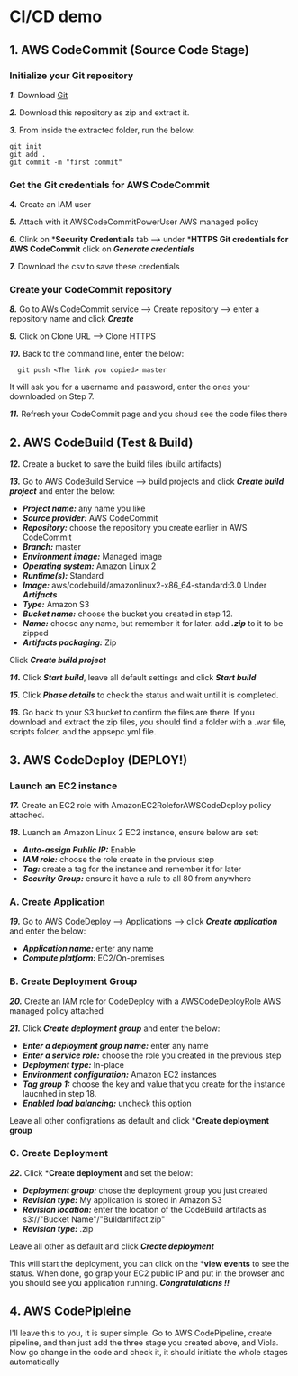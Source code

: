 # CI/CD demo

  ## 1. AWS CodeCommit (Source Code Stage)
 

  ### Initialize your Git repository
  
  ***1.*** Download [Git](https://git-scm.com/downloads)

  ***2.*** Download this repository as zip and extract it.
  
  ***3.*** From inside the extracted folder, run the below:
  
    git init
    git add . 
    git commit -m "first commit"
  
  ### Get the Git credentials for AWS CodeCommit
  
  ***4.*** Create an IAM user
  
  ***5.*** Attach with it AWSCodeCommitPowerUser AWS managed policy
  
  ***6.*** Clink on ***Security Credentials** tab --> under ***HTTPS Git credentials for AWS CodeCommit** click on ***Generate credentials***
  
  ***7.*** Download the csv to save these credentials
 
   ### Create your CodeCommit repository
   
  ***8.*** Go to AWs CodeCommit service --> Create repository --> enter a repository name and click ***Create***
  
  ***9.*** Click on Clone URL --> Clone HTTPS
  
  ***10.*** Back to the command line, enter the below:
  
      git push <The link you copied> master
 
  It will ask you for a username and password, enter the ones your downloaded on Step 7.
  
  ***11.*** Refresh your CodeCommit page and you shoud see the code files there
  
  
  
## 2. AWS CodeBuild (Test & Build)


  ***12.*** Create a bucket to save the build files (build artifacts) 
  
  ***13.*** Go to AWS CodeBuild Service --> build projects and click ***Create build project*** and enter the below:
  * ***Project name:*** any name you like
  * ***Source provider:*** AWS CodeCommit
  * ***Repository:*** choose the repository you create earlier in AWS CodeCommit
  * ***Branch:*** master
  * ***Environment image:*** Managed image
  * ***Operating system:*** Amazon Linux 2
  * ***Runtime(s):*** Standard
  * ***Image:*** aws/codebuild/amazonlinux2-x86_64-standard:3.0
  Under ***Artifacts***
  * ***Type:*** Amazon S3
  * ***Bucket name:*** choose the bucket you created in step 12.
  * ***Name:*** choose any name, but remember it for later. add ***.zip*** to it to be zipped
  * ***Artifacts packaging:*** Zip
  
  Click ***Create build project***
  
  ***14.*** Click ***Start build***, leave all default settings and click ***Start build***
  
  ***15.*** Click ***Phase details*** to check the status and wait until it is completed.
  
  ***16.*** Go back to your S3 bucket to confirm the files are there. If you download and extract the zip files, you should find a folder with a .war file, scripts folder, and the appsepc.yml file.
  
  
## 3. AWS CodeDeploy (DEPLOY!)

### Launch an EC2 instance

  ***17.*** Create an EC2 role with AmazonEC2RoleforAWSCodeDeploy policy attached.
  
  ***18.*** Luanch an Amazon Linux 2 EC2 instance, ensure below are set:
  * ***Auto-assign Public IP:*** Enable
  * ***IAM role:***  choose the role create in the prvious step
  * ***Tag:*** create a tag for the instance and remember it for later
  * ***Security Group:*** ensure it have a rule to all 80  from anywhere


### A. Create Application

  ***19.*** Go to AWS CodeDeploy --> Applications --> click ***Create application*** and enter the below:
* ***Application name:*** enter any name
* ***Compute platform:*** EC2/On-premises



### B. Create Deployment Group

  ***20.*** Create an IAM role for CodeDeploy with a AWSCodeDeployRole AWS managed policy attached
  
  ***21.*** Click ***Create deployment group*** and enter the below:
  * ***Enter a deployment group name:*** enter any name
  * ***Enter a service role:*** choose the role you created in the previous step
  * ***Deployment type:*** In-place
  * ***Environment configuration:*** Amazon EC2 instances
  * ***Tag group 1:*** choose the key and value that you create for the instance laucnhed in step 18.
  * ***Enabled load balancing:*** uncheck this option
  
  Leave all other configrations as default and click ***Create deployment group**
  

### C. Create Deployment

  ***22.*** Click ***Create deployment** and set the below:
  * ***Deployment group:*** chose the deployment group you just created
  * ***Revision type:*** My application is stored in Amazon S3
  * ***Revision location:*** enter the location of the CodeBuild artifacts as s3://"Bucket Name"/"Buildartifact.zip"
  * ***Revision type:*** .zip
  
  Leave all other as default and click ***Create deployment***
  
  This will start the deployment, you can click on the ***view events** to see the status. When done, go grap your EC2 public IP and put in the browser and you should see you application running. ***Congratulations !!***
  
  
  
## 4. AWS CodePipleine 

I'll leave this to you, it is super simple. Go to AWS CodePipeline, create pipeline, and then just add the three stage you created above, and Viola.
Now go change in the code and check it, it should initiate the whole stages automatically

